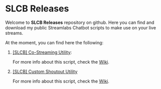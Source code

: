 # SLCB Releases
 
Welcome to **SLCB Releases** repository on github. Here you can find and download my public Streamlabs Chatbot scripts to make use on your live streams.

At the moment, you can find here the following:

1. [[SLCB] Co-Streaming Utility](https://github.com/vonschappler/SLCB-Releases/releases/tag/CoStreaming_v2.0.0):
    

    For more info about this script, check the [Wiki](https://github.com/vonschappler/SLCB-Releases/wiki/Co-Streaming-Utility).
    <br>

2. [[SLCB] Custom Shoutout Utility](https://github.com/vonschappler/SLCB-Releases/releases/tag/CustomShoutout_v1.1.0)

    For more info about this script, check the [Wiki](https://github.com/vonschappler/SLCB-Releases/wiki/Custom-Shoutout-Utility).

<!-- 3. [[SLCB] Now Playing Utility](https://github.com/vonschappler/SLCB-Releases/releases/tag/a1.0.0)

    For more info about this script, check the [Wiki](https://github.com/vonschappler/SLCB-Releases/wiki/Now-Playing-Utility). -->

